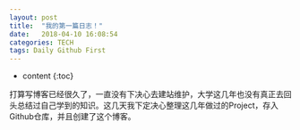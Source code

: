```yaml
---
layout: post
title:  "我的第一篇日志！"
date:   2018-04-10 16:08:54
categories: TECH
tags: Daily Github First
---
```


* content
{:toc}

打算写博客已经很久了，一直没有下决心去建站维护，大学这几年也没有真正去回头总结过自己学到的知识。这几天我下定决心整理这几年做过的Project，存入Github仓库，并且创建了这个博客。
